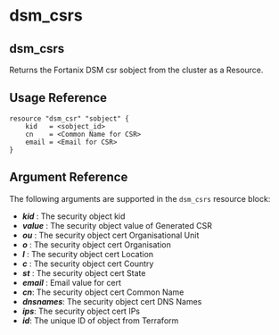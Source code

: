 # dsm\_csrs

## dsm\_csrs

Returns the Fortanix DSM csr sobject from the cluster as a Resource.

## Usage Reference

```
resource "dsm_csr" "sobject" {
    kid   = <sobject_id>
    cn    = <Common Name for CSR>
    email = <Email for CSR>    
}
```

## Argument Reference

The following arguments are supported in the `dsm_csrs` resource block:

* _**kid**_ : The security object kid
* _**value**_ : The security object value of Generated CSR
* _**ou**_ : The security object cert Organisational Unit
* _**o**_ : The security object cert Organisation
* _**l**_ : The security object cert Location
* _**c**_ : The security object cert Country
* _**st**_ :  The security object cert State
* _**email**_ : Email value for cert
* _**cn**_: The security object cert Common Name
* _**dnsnames**_: The security object cert DNS Names
* _**ips**_: The security object cert IPs
* _**id**_: The unique ID of object from Terraform